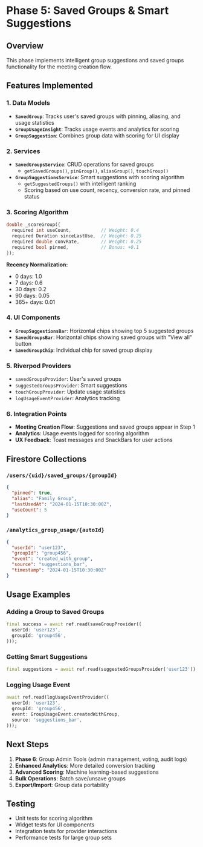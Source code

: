 # Phase 5: Saved Groups & Smart Suggestions

## Overview
This phase implements intelligent group suggestions and saved groups functionality for the meeting creation flow.

## Features Implemented

### 1. Data Models
- **`SavedGroup`**: Tracks user's saved groups with pinning, aliasing, and usage statistics
- **`GroupUsageInsight`**: Tracks usage events and analytics for scoring
- **`GroupSuggestion`**: Combines group data with scoring for UI display

### 2. Services
- **`SavedGroupsService`**: CRUD operations for saved groups
  - `getSavedGroups()`, `pinGroup()`, `aliasGroup()`, `touchGroup()`
- **`GroupSuggestionsService`**: Smart suggestions with scoring algorithm
  - `getSuggestedGroups()` with intelligent ranking
  - Scoring based on use count, recency, conversion rate, and pinned status

### 3. Scoring Algorithm
```dart
double _scoreGroup({
  required int useCount,           // Weight: 0.4
  required Duration sinceLastUse,  // Weight: 0.25
  required double convRate,        // Weight: 0.25
  required bool pinned,            // Bonus: +0.1
});
```

**Recency Normalization:**
- 0 days: 1.0
- 7 days: 0.6
- 30 days: 0.2
- 90 days: 0.05
- 365+ days: 0.01

### 4. UI Components
- **`GroupSuggestionsBar`**: Horizontal chips showing top 5 suggested groups
- **`SavedGroupsBar`**: Horizontal chips showing saved groups with "View all" button
- **`SavedGroupChip`**: Individual chip for saved group display

### 5. Riverpod Providers
- `savedGroupsProvider`: User's saved groups
- `suggestedGroupsProvider`: Smart suggestions
- `touchGroupProvider`: Update usage statistics
- `logUsageEventProvider`: Analytics tracking

### 6. Integration Points
- **Meeting Creation Flow**: Suggestions and saved groups appear in Step 1
- **Analytics**: Usage events logged for scoring algorithm
- **UX Feedback**: Toast messages and SnackBars for user actions

## Firestore Collections

### `/users/{uid}/saved_groups/{groupId}`
```json
{
  "pinned": true,
  "alias": "Family Group",
  "lastUsedAt": "2024-01-15T10:30:00Z",
  "useCount": 5
}
```

### `/analytics_group_usage/{autoId}`
```json
{
  "userId": "user123",
  "groupId": "group456",
  "event": "created_with_group",
  "source": "suggestions_bar",
  "timestamp": "2024-01-15T10:30:00Z"
}
```

## Usage Examples

### Adding a Group to Saved Groups
```dart
final success = await ref.read(saveGroupProvider((
  userId: 'user123',
  groupId: 'group456',
)));
```

### Getting Smart Suggestions
```dart
final suggestions = await ref.read(suggestedGroupsProvider('user123'));
```

### Logging Usage Event
```dart
await ref.read(logUsageEventProvider((
  userId: 'user123',
  groupId: 'group456',
  event: GroupUsageEvent.createdWithGroup,
  source: 'suggestions_bar',
)));
```

## Next Steps
1. **Phase 6**: Group Admin Tools (admin management, voting, audit logs)
2. **Enhanced Analytics**: More detailed conversion tracking
3. **Advanced Scoring**: Machine learning-based suggestions
4. **Bulk Operations**: Batch save/unsave groups
5. **Export/Import**: Group data portability

## Testing
- Unit tests for scoring algorithm
- Widget tests for UI components
- Integration tests for provider interactions
- Performance tests for large group sets
